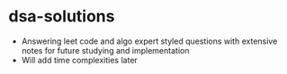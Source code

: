 # dsa-solutions

- Answering leet code and algo expert styled questions with extensive notes for future studying and implementation
- Will add time complexities later
